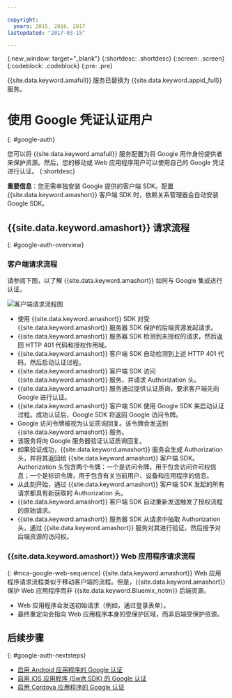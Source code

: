 ```yaml
---

copyright:
  years: 2015, 2016, 2017
lastupdated: "2017-03-15"

---
```

{:new_window: target="_blank"}
{:shortdesc: .shortdesc}
{:screen: .screen}
{:codeblock: .codeblock}
{:pre: .pre}

{{site.data.keyword.amafull}} 服务已替换为 {{site.data.keyword.appid_full}} 服务。


# 使用 Google 凭证认证用户
{: #google-auth}

您可以将 {{site.data.keyword.amafull}} 服务配置为将 Google 用作身份提供者来保护资源。然后，您的移动或 Web 应用程序用户可以使用自己的 Google 凭证进行认证。
{:shortdesc}

**重要信息**：您无需单独安装 Google 提供的客户端 SDK。配置
{{site.data.keyword.amashort}} 客户端 SDK 时，依赖关系管理器会自动安装 Google SDK。

## {{site.data.keyword.amashort}} 请求流程
{: #google-auth-overview}

### 客户端请求流程

请参阅下图，以了解 {{site.data.keyword.amashort}} 如何与 Google 集成进行
认证。

![客户端请求流程图](images/mca-sequence-google.jpg)

* 使用 {{site.data.keyword.amashort}} SDK 对受 {{site.data.keyword.amashort}} 服务器 SDK 保护的后端资源发起请求。
* {{site.data.keyword.amashort}} 服务器 SDK 检测到未授权的请求，然后返回 HTTP 401 代码和授权作用域。
* {{site.data.keyword.amashort}} 客户端 SDK 自动检测到上述 HTTP 401 代码，然后启动认证过程。
* {{site.data.keyword.amashort}} 客户端 SDK 访问 {{site.data.keyword.amashort}} 服务，并请求 Authorization 头。
* {{site.data.keyword.amashort}} 服务通过提供认证质询，要求客户端先向 Google 进行认证。
* {{site.data.keyword.amashort}} 客户端 SDK 使用 Google SDK 来启动认证过程。成功认证后，Google SDK 将返回 Google 访问令牌。
* Google 访问令牌被视为认证质询回复。该令牌会发送到 {{site.data.keyword.amashort}} 服务。
* 该服务将向 Google 服务器验证认证质询回复。
* 如果验证成功，{{site.data.keyword.amashort}} 服务会生成 Authorization 头，并将其返回给 {{site.data.keyword.amashort}} 客户端 SDK。Authorization 头包含两个令牌：一个是访问令牌，用于包含访问许可权信息；一个是标识令牌，用于包含有关当前用户、设备和应用程序的信息。
* 从此刻开始，通过 {{site.data.keyword.amashort}} 客户端 SDK 发起的所有请求都具有新获取的 Authorization 头。
* {{site.data.keyword.amashort}} 客户端 SDK 自动重新发送触发了授权流程的原始请求。
* {{site.data.keyword.amashort}} 服务器 SDK 从请求中抽取 Authorization 头，通过 {{site.data.keyword.amashort}} 服务对其进行验证，然后授予对后端资源的访问权。


### {{site.data.keyword.amashort}} Web 应用程序请求流程
{: #mca-google-web-sequence}
{{site.data.keyword.amashort}} Web 应用程序请求流程类似于移动客户端的流程。但是，{{site.data.keyword.amashort}} 保护 Web 应用程序而非 {{site.data.keyword.Bluemix_notm}} 后端资源。

  * Web 应用程序会发送初始请求（例如，通过登录表单）。
  * 最终重定向会指向 Web 应用程序本身的受保护区域，而非后端受保护资源。



## 后续步骤
{: #google-auth-nextsteps}

* [启用 Android 应用程序的 Google 认证](google-auth-android.html)
* [启用 iOS 应用程序 (Swift SDK) 的 Google 认证](google-auth-ios-swift-sdk.html)
* [启用 Cordova 应用程序的 Google 认证](google-auth-cordova.html)
